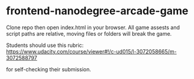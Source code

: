 frontend-nanodegree-arcade-game
===============================

Clone repo then open index.html in your browser.
All game assests and script paths are relative, moving files or folders will break the game.

Students should use this rubric: https://www.udacity.com/course/viewer#!/c-ud015/l-3072058665/m-3072588797

for self-checking their submission.
